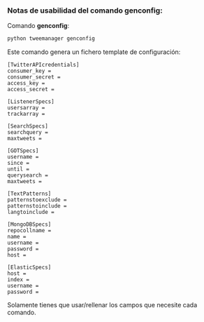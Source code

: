 ### Notas de usabilidad del comando **genconfig**:


Comando **genconfig**:

```bash
python tweemanager genconfig
```

Este comando genera un fichero template de configuración:
```
[TwitterAPIcredentials]
consumer_key =
consumer_secret =
access_key =
access_secret =

[ListenerSpecs]
usersarray =
trackarray =

[SearchSpecs]
searchquery =
maxtweets =

[GOTSpecs]
username =
since =
until =
querysearch =
maxtweets =

[TextPatterns]
patternstoexclude =
patternstoinclude =
langtoinclude =

[MongoDBSpecs]
repocollname =
name =
username =
password =
host =

[ElasticSpecs]
host =
index =
username =
password =
```

Solamente tienes que usar/rellenar los campos que necesite cada comando.